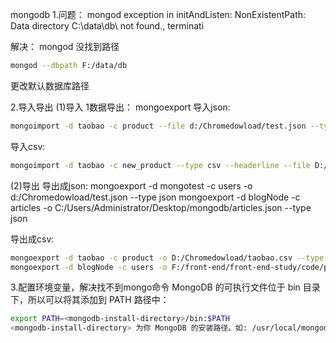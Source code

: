 mongodb
1.问题：
mongod exception in initAndListen: NonExistentPath: Data directory C:\data\db\ not found., terminati

解决：
mongod 没找到路径

```bash
mongod --dbpath F:/data/db
```

更改默认数据库路径

2.导入导出
(1)导入
1数据导出：
mongoexport
导入json:

```bash
mongoimport -d taobao -c product --file d:/Chromedowload/test.json --type json
```

导入csv:
```bash
mongoimport -d taobao -c new_product --type csv --headerline --file ‪D:/Chromedowload/tbtest.csv 
```
(2)导出
导出成json:
mongoexport -d mongotest -c users -o d:/Chromedowload/test.json --type json
mongoexport -d blogNode -c articles -o C:/Users/Administrator/Desktop/mongodb/articles.json --type json

导出成csv:
```bash
mongoexport -d taobao -c product -o D:/Chromedowload/taobao.csv --type csv -f
mongoexport -d blogNode -c users -o F:/front-end/front-end-study/code/project/github-demo/blog/react/blog-node-egg/dbs/users.json --type json
```

3.配置环境变量，解决找不到mongo命令
MongoDB 的可执行文件位于 bin 目录下，所以可以将其添加到 PATH 路径中：

```bash
export PATH=<mongodb-install-directory>/bin:$PATH
<mongodb-install-directory> 为你 MongoDB 的安装路径。如: /usr/local/mongodb。
```
